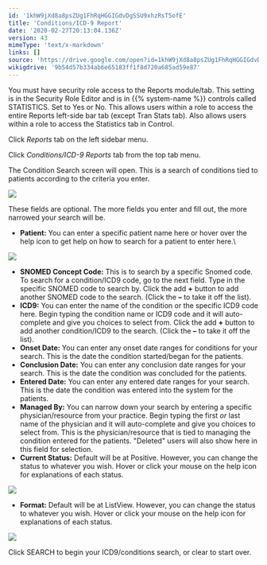 ```yaml
---
id: '1khW9jXd8a8psZUg1FhRqHGGIGdvDgSSU9xhzRsT5ofE'
title: 'Conditions/ICD-9 Report'
date: '2020-02-27T20:13:04.136Z'
version: 43
mimeType: 'text/x-markdown'
links: []
source: 'https://drive.google.com/open?id=1khW9jXd8a8psZUg1FhRqHGGIGdvDgSSU9xhzRsT5ofE'
wikigdrive: '9b54d57b334ab6e65183ff1f8d720a685ad59e87'
---
```

You must have security role access to the Reports module/tab. This setting is in the Security Role Editor and is in {{% system-name %}} controls called STATISTICS. Set to Yes or No. This allows users within a role to access the entire Reports left-side bar tab (except Tran Stats tab). Also allows users within a role to access the Statistics tab in Control.

Click *Reports* tab on the left sidebar menu.

Click *Conditions/ICD-9 Reports* tab from the top tab menu.

The Condition Search screen will open. This is a search of conditions tied to patients according to the criteria you enter.

![](../conditions-icd-9-report.assets/6b10ea48155e69f14e4ae9363f882bc2.png)

These fields are optional. The more fields you enter and fill out, the more narrowed your search will be.

* <strong>Patient:</strong> You can enter a specific patient name here or hover over the help icon to get help on how to search for a patient to enter here.\

![](../conditions-icd-9-report.assets/4cb0f19aea0183a6b05f1ee2c02fb9c1.png)

* <strong>SNOMED Concept Code:</strong> This is to search by a specific Snomed code. To search for a condition/ICD9 code, go to the next field. Type in the specific SNOMED code to search by. Click the add <strong>+</strong> button to add another SNOMED code to the search. (Click the <strong>–</strong> to take it off the list).
* <strong>ICD9:</strong> You can enter the name of the condition or the specific ICD9 code here. Begin typing the condition name or ICD9 code and it will auto-complete and give you choices to select from. Click the add <strong>+</strong> button to add another condition/ICD9 to the search. (Click the <strong>–</strong> to take it off the list).
* <strong>Onset Date:</strong> You can enter any onset date ranges for conditions for your search. This is the date the condition started/began for the patients.
* <strong>Conclusion Date:</strong> You can enter any conclusion date ranges for your search. This is the date the condition was concluded for the patients.
* <strong>Entered Date:</strong> You can enter any entered date ranges for your search. This is the date the condition was entered into the system for the patients.
* <strong>Managed By:</strong> You can narrow down your search by entering a specific physician/resource from your practice. Begin typing the first <em>or</em> last name of the physician and it will auto-complete and give you choices to select from. This is the physician/resource that is tied to managing the condition entered for the patients. "Deleted" users will also show here in this field for selection.
* <strong>Current Status:</strong> Default will be at Positive. However, you can change the status to whatever you wish. Hover or click your mouse on the help icon for explanations of each status.

![](../conditions-icd-9-report.assets/ef705e91f962541b23facc7e623018e3.png)

* <strong>Format:</strong> Default will be at ListView. However, you can change the status to whatever you wish. Hover or click your mouse on the help icon for explanations of each status.

![](../conditions-icd-9-report.assets/dce908712802532c24b194a426b702d6.png)

Click SEARCH to begin your ICD9/conditions search, or clear to start over.
